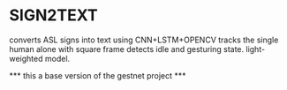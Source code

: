 # SIGN2TEXT
converts ASL signs into text using CNN+LSTM+OPENCV
tracks the single human alone with square frame
detects idle and gesturing state.
light-weighted model.


*** this a base version of the gestnet project ***
